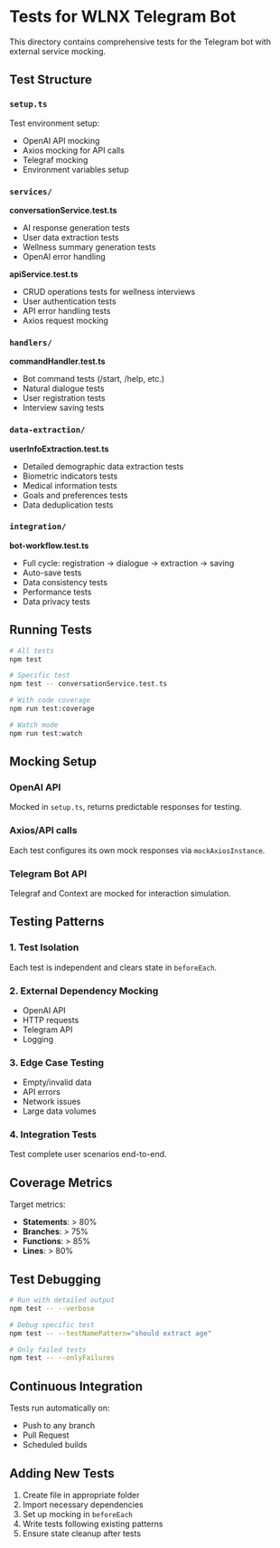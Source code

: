 # Tests for WLNX Telegram Bot

This directory contains comprehensive tests for the Telegram bot with external service mocking.

## Test Structure

### `setup.ts`
Test environment setup:
- OpenAI API mocking
- Axios mocking for API calls
- Telegraf mocking
- Environment variables setup

### `services/`
**conversationService.test.ts**
- AI response generation tests
- User data extraction tests
- Wellness summary generation tests
- OpenAI error handling

**apiService.test.ts**
- CRUD operations tests for wellness interviews
- User authentication tests
- API error handling tests
- Axios request mocking

### `handlers/`
**commandHandler.test.ts**
- Bot command tests (/start, /help, etc.)
- Natural dialogue tests
- User registration tests
- Interview saving tests

### `data-extraction/`
**userInfoExtraction.test.ts**
- Detailed demographic data extraction tests
- Biometric indicators tests
- Medical information tests
- Goals and preferences tests
- Data deduplication tests

### `integration/`
**bot-workflow.test.ts**
- Full cycle: registration → dialogue → extraction → saving
- Auto-save tests
- Data consistency tests
- Performance tests
- Data privacy tests

## Running Tests

```bash
# All tests
npm test

# Specific test
npm test -- conversationService.test.ts

# With code coverage
npm run test:coverage

# Watch mode
npm run test:watch
```

## Mocking Setup

### OpenAI API
Mocked in `setup.ts`, returns predictable responses for testing.

### Axios/API calls
Each test configures its own mock responses via `mockAxiosInstance`.

### Telegram Bot API
Telegraf and Context are mocked for interaction simulation.

## Testing Patterns

### 1. Test Isolation
Each test is independent and clears state in `beforeEach`.

### 2. External Dependency Mocking
- OpenAI API
- HTTP requests
- Telegram API
- Logging

### 3. Edge Case Testing
- Empty/invalid data
- API errors
- Network issues
- Large data volumes

### 4. Integration Tests
Test complete user scenarios end-to-end.

## Coverage Metrics

Target metrics:
- **Statements**: > 80%
- **Branches**: > 75%
- **Functions**: > 85%
- **Lines**: > 80%

## Test Debugging

```bash
# Run with detailed output
npm test -- --verbose

# Debug specific test
npm test -- --testNamePattern="should extract age"

# Only failed tests
npm test -- --onlyFailures
```

## Continuous Integration

Tests run automatically on:
- Push to any branch
- Pull Request
- Scheduled builds

## Adding New Tests

1. Create file in appropriate folder
2. Import necessary dependencies
3. Set up mocking in `beforeEach`
4. Write tests following existing patterns
5. Ensure state cleanup after tests
